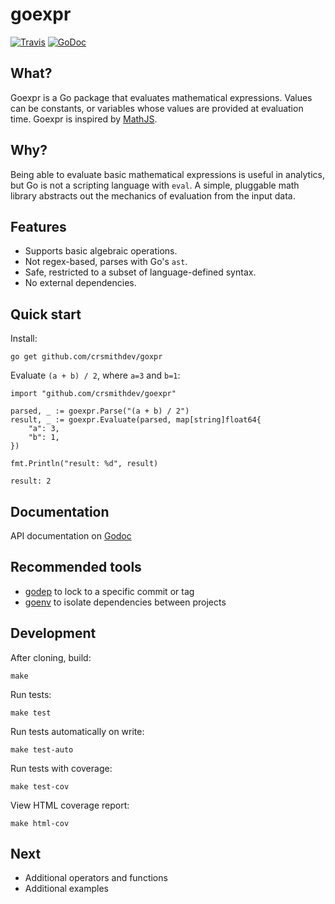 # goexpr

[![Travis](https://travis-ci.org/crsmithdev/goexpr.svg?branch=master)](https://travis-ci.org/crsmithdev/goexpr)
[![GoDoc](https://godoc.org/github.com/crsmithdev/goexpr?status.svg)](https://godoc.org/github.com/crsmithdev/goexpr)

## What?

Goexpr is a Go package that evaluates mathematical expressions.  Values can be constants, or variables whose values are provided at evaluation time.  Goexpr is inspired by [MathJS](http://mathjs.org/).

## Why?

Being able to evaluate basic mathematical expressions is useful in analytics, but Go is not a scripting language with `eval`.  A simple, pluggable math library abstracts out the mechanics of evaluation from the input data.

## Features

- Supports basic algebraic operations.
- Not regex-based, parses with Go's `ast`.
- Safe, restricted to a subset of language-defined syntax.
- No external dependencies.

## Quick start

Install:


```
go get github.com/crsmithdev/goxpr
```

Evaluate `(a + b) / 2`, where `a=3` and `b=1`:

```
import "github.com/crsmithdev/goexpr"

parsed, _ := goexpr.Parse("(a + b) / 2")
result, _ := goexpr.Evaluate(parsed, map[string]float64{
    "a": 3,
    "b": 1,
})

fmt.Println("result: %d", result)
```
```
result: 2
```

## Documentation

API documentation on [Godoc](https://godoc.org/github.com/crsmithdev/goexpr)

## Recommended tools

- [godep](https://github.com/tools/godep) to lock to a specific commit or tag
- [goenv](https://github.com/crsmithdev/goenv)  to isolate dependencies between projects

## Development

After cloning, build:
```
make
```

Run tests:
```
make test
```

Run tests automatically on write:
```
make test-auto
```

Run tests with coverage:
```
make test-cov
```

View HTML coverage report:
```
make html-cov
```

## Next

- Additional operators and functions
- Additional examples
